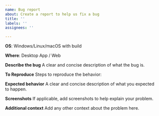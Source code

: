 ```yaml
---
name: Bug report
about: Create a report to help us fix a bug
title: ''
labels: ''
assignees: ''

---
```


**OS**: Windows/Linux/macOS with build

**Where**: Desktop App / Web

**Describe the bug**
A clear and concise description of what the bug is.

**To Reproduce**
Steps to reproduce the behavior:

**Expected behavior**
A clear and concise description of what you expected to happen.

**Screenshots**
If applicable, add screenshots to help explain your problem.

**Additional context**
Add any other context about the problem here.
